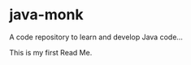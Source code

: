 java-monk
=========

A code repository to learn and develop Java code...

This is my first Read Me.
